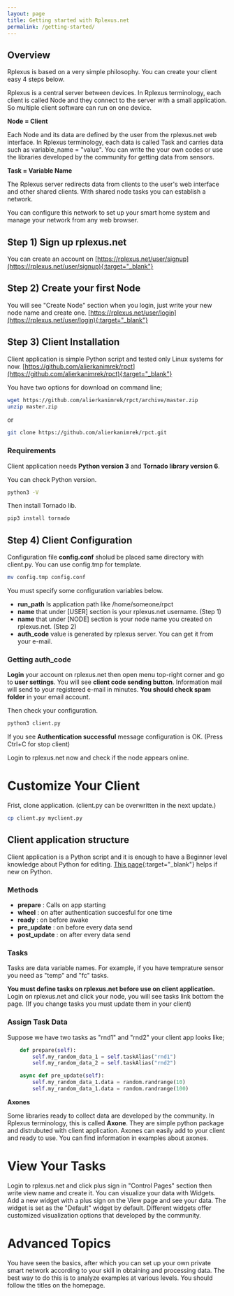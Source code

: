 ```yaml
---
layout: page
title: Getting started with Rplexus.net
permalink: /getting-started/
---
```


## Overview
Rplexus is based on a very simple philosophy. You can create your client easy 4 steps below.

Rplexus is a central server between devices. In Rplexus terminology, each client is called Node and they connect to the server with a small application. So multiple client software can run on one device.

**Node = Client**

Each Node and its data are defined by the user from the rplexus.net web interface. In Rplexus terminology, each data is called Task and carries data such as variable_name = "value". You can write the your own codes or use the libraries developed by the community for getting data from sensors.

**Task = Variable Name**

The Rplexus server redirects data from clients to the user's web interface and other shared clients. With shared node tasks you can establish a network.

You can configure this network to set up your smart home system and manage your network from any web browser.

## Step 1) Sign up rplexus.net
You can create an account on [https://rplexus.net/user/signup](https://rplexus.net/user/signup){:target="_blank"}

## Step 2) Create your first Node
You will see "Create Node" section when you login, just write your new node name and create one. [https://rplexus.net/user/login](https://rplexus.net/user/login){:target="_blank"}

## Step 3) Client Installation
Client application is simple Python script and tested only Linux systems for now. [https://github.com/alierkanimrek/rpct](https://github.com/alierkanimrek/rpct){:target="_blank"}

You have two options for download on command line;
```bash
wget https://github.com/alierkanimrek/rpct/archive/master.zip
unzip master.zip
```
or
```bash
git clone https://github.com/alierkanimrek/rpct.git
```
### Requirements
Client application needs **Python version 3** and **Tornado library version 6**. 

You can check Python version.
```bash
python3 -V
```
Then install Tornado lib.
```bash
pip3 install tornado
```

## Step 4) Client Configuration
Configuration file **config.conf** sholud be placed same directory with client.py. You can use config.tmp for template.
```bash
mv config.tmp config.conf
```
You must specify some configuration variables below.
* **run_path** Is application path like /home/someone/rpct
* **name** that under [USER] section is your rplexus.net username. (Step 1)
* **name** that under [NODE] section is your node name you created on rplexus.net. (Step 2)
* **auth_code** value is generated by rplexus server. You can get it from your e-mail.

### Getting auth_code
**Login** your account on rplexus.net then open menu top-right corner and go to **user settings**. You will see **client code sending button**. Information mail will send to your registered e-mail in minutes. **You should check spam folder** in your email account.

Then check your configuration.
```bash
python3 client.py
```
If you see **Authentication successful** message configuration is OK. (Press Ctrl+C for stop client)

Login to rplexus.net now and check if the node appears online.


# Customize Your Client
Frist, clone application. (client.py can be overwritten in the next update.)
```bash
cp client.py myclient.py
```

## Client application structure
Client application is a Python script and it is enough to have a Beginner level knowledge about Python for editing. [This page](https://www.w3schools.com/python/python_syntax.asp){:target="_blank"} helps if new on Python.

### Methods
* **prepare** : Calls on app starting
* **wheel** : on after authentication succesful for one time
* **ready** : on before awake
* **pre_update** : on before every data send
* **post_update** : on after every data send

### Tasks
Tasks are data variable names. For example, if you have temprature sensor you need as "temp" and "fc" tasks. 

**You must define tasks on rplexus.net before use on client application.** Login on rplexus.net and click your node, you will see tasks link bottom the page. (If you change tasks you must update them in your client)

### Assign Task Data
Suppose we have two tasks as "rnd1" and "rnd2" your client app looks like;

```python
    def prepare(self):
        self.my_random_data_1 = self.taskAlias("rnd1")
        self.my_random_data_2 = self.taskAlias("rnd2")
```
```python
    async def pre_update(self):
        self.my_random_data_1.data = random.randrange(10)
        self.my_random_data_1.data = random.randrange(100)
```

**Axones**

Some libraries ready to collect data are developed by the community. In Rplexus terminology, this is called **Axone**. They are simple python package and distrubuted with client application. Axones can easily add to your client and ready to use. You can find information in examples about axones.

# View Your Tasks
Login to rplexus.net and click plus sign in "Control Pages" section then write view name and create it. You can visualize your data with Widgets. Add a new widget with a plus sign on the View page and see your data. The widget is set as the "Default" widget by default. Different widgets offer customized visualization options that developed by the community.

# Advanced Topics
You have seen the basics, after which you can set up your own private smart network according to your skill in obtaining and processing data. The best way to do this is to analyze examples at various levels. You should follow the titles on the homepage.
